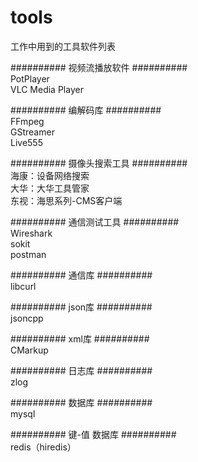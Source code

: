 # tools
工作中用到的工具软件列表  
  
##########    视频流播放软件    ##########  
PotPlayer  
VLC Media Player  
  
##########    编解码库    ##########  
FFmpeg  
GStreamer  
Live555   
  
##########    摄像头搜索工具    ##########  
海康：设备网络搜索  
大华：大华工具管家  
东视：海思系列-CMS客户端  
  
##########    通信测试工具    ##########  
Wireshark  
sokit  
postman  
  
##########    通信库    ##########  
libcurl  
  
##########    json库    ##########  
jsoncpp  
  
##########    xml库    ##########  
CMarkup  
  
##########    日志库    ##########  
zlog  
  
##########    数据库    ##########  
mysql  
  
##########    键-值 数据库    ##########  
redis（hiredis）  
  
  
  
  














